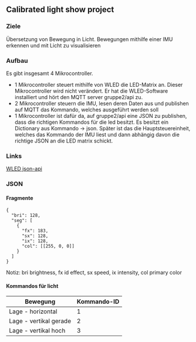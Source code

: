 ## Calibrated light show project

### Ziele

Übersetzung von Bewegung in Licht.
Bewegungen mithilfe einer IMU erkennen und mit Licht zu visualisieren

### Aufbau

Es gibt insgesamt 4 Mikrocontroller.

- 1 Mikrocontroller steuert mithilfe von WLED die LED-Matrix an. Dieser Mikrocontroller wird nicht verändert. Er hat die WLED-Software installiert und hört den MQTT server gruppe2/api zu.
- 2 Mikrocontroller steuern die IMU, lesen deren Daten aus und publishen auf MQTT das Kommando, welches ausgeführt werden soll
- 1 Mikrocontroller ist dafür da, auf gruppe2/api eine JSON zu publishen, dass die richtigen Kommandos für die led besitzt. Es besitzt ein Dictionary aus Kommando -> json. Später ist das
    die Hauptsteuereinheit, welches das Kommando der IMU liest und dann abhängig davon die richtige JSON an die LED matrix schickt.


### Links

[WLED json-api](https://kno.wled.ge/interfaces/json-api/#setting-new-values)

### JSON
#### Fragmente
```
{
  "bri": 128,
  "seg": [
    {
      "fx": 183,
      "sx": 128,
      "ix": 128,
      "col": [[255, 0, 0]]
    }
  ]
}
```
Notiz: bri brightness, fx id effect, sx speed, ix intensity, col primary color

#### Kommandos für licht

| Bewegung   | Kommando-ID | 
| ------------- | ------------- |
| Lage - horizontal  | 1  |
| Lage - vertikal gerade  | 2  |
| Lage - vertikal hoch  | 3  |
